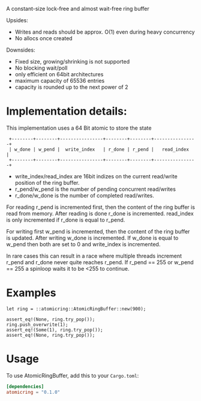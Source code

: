  A constant-size lock-free and almost wait-free ring buffer


 Upsides:

 - Writes and reads should be approx. O(1) even during heavy concurrency
 - No allocs once created

 Downsides:

 - Fixed size, growing/shrinking is not supported
 - No blocking wait/poll
 - only efficient on 64bit architectures
 - maximum capacity of 65536 entries
 - capacity is rounded up to the next power of 2

 # Implementation details:

 This implementation uses a 64 Bit atomic to store the state

```
 +--------+--------+----------------+--------+--------+----------------+
 | w_done | w_pend |  write_index   | r_done | r_pend |   read_index   |
 +--------+--------+----------------+--------+--------+----------------+
```

- write_index/read_index are 16bit indizes on the current read/write position of the ring buffer.
- r_pend/w_pend is the number of pending concurrent read/writes
- r_done/w_done is the number of completed read/writes.

 For reading r_pend is incremented first, then the content of the ring buffer is read from memory.
 After reading is done r_done is incremented. read_index is only incremented if r_done is equal to r_pend.

 For writing first w_pend is incremented, then the content of the ring buffer is updated.
 After writing w_done is incremented. If w_done is equal to w_pend then both are set to 0 and write_index is incremented.

 In rare cases this can result in a race where multiple threads increment r_pend and r_done never quite reaches r_pend.
 If r_pend == 255 or w_pend == 255 a spinloop waits it to be <255 to continue.


 # Examples

 ```
 let ring = ::atomicring::AtomicRingBuffer::new(900);

 assert_eq!(None, ring.try_pop());
 ring.push_overwrite(1);
 assert_eq!(Some(1), ring.try_pop());
 assert_eq!(None, ring.try_pop());
 ```


# Usage

To use AtomicRingBuffer, add this to your `Cargo.toml`:

```toml
[dependencies]
atomicring = "0.1.0"
```